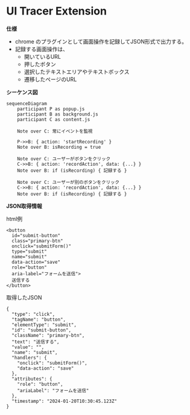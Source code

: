 # UI Tracer Extension
**仕様**
- chrome のプラグインとして画面操作を記録してJSON形式で出力する。
- 記録する画面操作は、
    - 開いているURL
    - 押したボタン
    - 選択したテキストエリアやテキストボックス
    - 遷移したページのURL


**シーケンス図**
```mermaid
sequenceDiagram
    participant P as popup.js
    participant B as background.js
    participant C as content.js
    
    Note over C: 常にイベントを監視
    
    P->>B: { action: 'startRecording' }
    Note over B: isRecording = true
    
    Note over C: ユーザーがボタンをクリック
    C->>B: { action: 'recordAction', data: {...} }
    Note over B: if (isRecording) { 記録する }
    
    Note over C: ユーザーが別のボタンをクリック
    C->>B: { action: 'recordAction', data: {...} }
    Note over B: if (isRecording) { 記録する }
```

**JSON取得情報**


html例
```
<button 
  id="submit-button" 
  class="primary-btn" 
  onclick="submitForm()" 
  type="submit"
  name="submit"
  data-action="save"
  role="button"
  aria-label="フォームを送信">
  送信する
</button>
```
取得したJSON
```
{
  "type": "click",
  "tagName": "button",
  "elementType": "submit",
  "id": "submit-button",
  "className": "primary-btn",
  "text": "送信する",
  "value": "",
  "name": "submit",
  "handlers": {
    "onclick": "submitForm()",
    "data-action": "save"
  },
  "attributes": {
    "role": "button",
    "ariaLabel": "フォームを送信"
  },
  "timestamp": "2024-01-20T10:30:45.123Z"
}
```
